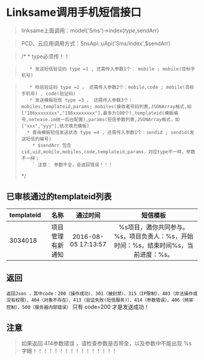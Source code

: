 # Linksame调用手机短信接口

>  linksame上面调用：model('Sms')->index($type,$sendArr)

>  PCD、云应用调用方式：SnsApi::uApi('Sms/index',$sendArr)

> /*
>        * type必须传！！

>        * 发送短信验证码 type =1 , 还需传入参数1个： mobile ; mobile(目标手机号)

>        * 校验验证码 type =2 ， 还需传入参数2个：mobile,code ; mobile(目标手机号) , code(验证码)
>        * 发送模板短信 type =3 ， 还需传入参数3个：mobiles,templateid,params; mobiles(接收者号码列表,JSONArray格式,如   ["186xxxxxxxx","186xxxxxxxx"],最多为100个),templateid(模板编号,netease.im统一后台配置),params(短信参数列表,JSONArray格式，如["xxx","yyy"],依次填充模板)
>       * 查询模板短信发送状态 type =4 , 还需传入参数1个：sendid ; sendid(发送短信的编号)
>         * $sendArr 包含cid,uid,mobile,mobiles,code,templateid,params，对应type不一样，参数不一样；
>         ` 注意： 参数不全，会返回错误！！！
> */

## 已审核通过的templateid列表
| templateid   | 名称   | 通过时间  | 短信模板  |
| :--  | ----:| :--: | :--: |
| 3034018  | 项目管理有新通知 | 2016-08-05 17:13:57 | %s项目，邀你共同参与。%s，项目负责人：%s，开始时间：%s，结束时间%s，当前进度：%s。 |

## 返回
` 返回Json ，其中code：200（操作成功）、301（被封禁）、315（IP限制）、403（非法操作或没有权限）、404（对象不存在）、413（验证失败(短信服务)）、414（参数错误）、406（频率控制）、500（服务器内部错误）
` 只有 code=200 才是发送成功！

## 注意

   >  如果返回  414参数错误  ，请检查参数是否带全，以及参数中不能出现 %s 字眼！！！！！！！！！！！！！！！！
